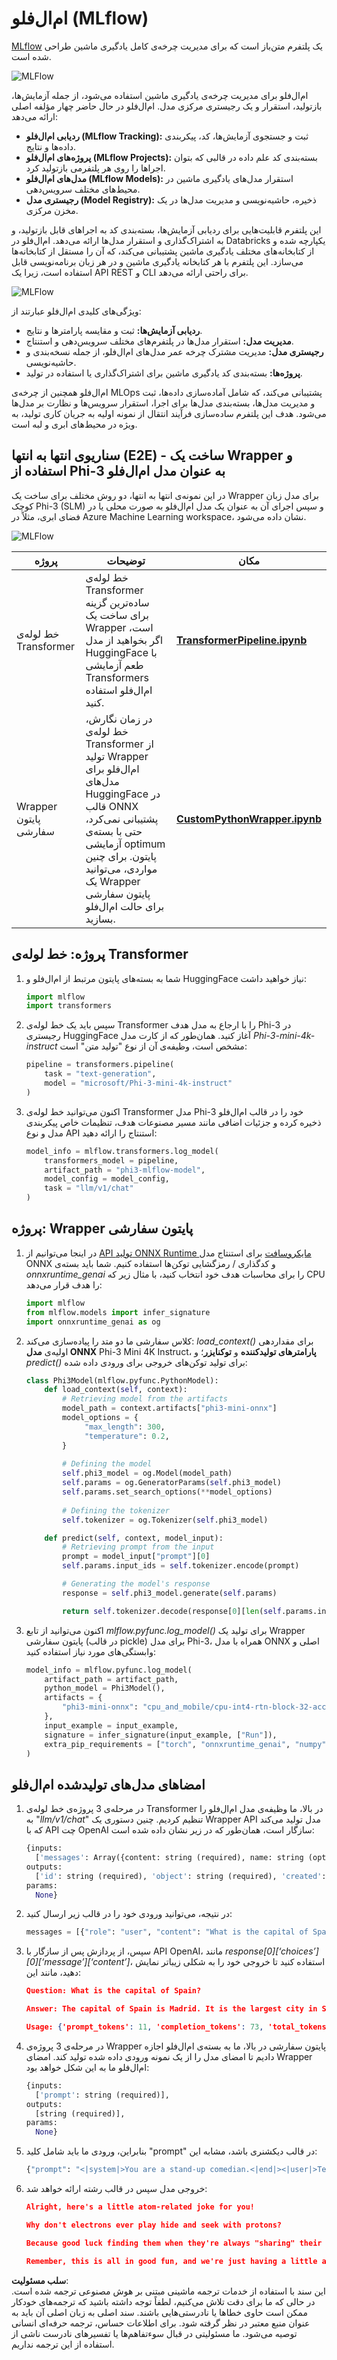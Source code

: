 # ام‌ال‌فلو (MLflow)

[MLflow](https://mlflow.org/) یک پلتفرم متن‌باز است که برای مدیریت چرخه‌ی کامل یادگیری ماشین طراحی شده است.

![MLFlow](../../../../../../translated_images/MlFlowmlops.e5d74ef39e988d267f5da3174105d728e556b25cee7d686689174acb1f07a11a.fa.png)

ام‌ال‌فلو برای مدیریت چرخه‌ی یادگیری ماشین استفاده می‌شود، از جمله آزمایش‌ها، بازتولید، استقرار و یک رجیستری مرکزی مدل. ام‌ال‌فلو در حال حاضر چهار مؤلفه اصلی ارائه می‌دهد:

- **ردیابی ام‌ال‌فلو (MLflow Tracking):** ثبت و جستجوی آزمایش‌ها، کد، پیکربندی داده‌ها و نتایج.
- **پروژه‌های ام‌ال‌فلو (MLflow Projects):** بسته‌بندی کد علم داده در قالبی که بتوان اجراها را روی هر پلتفرمی بازتولید کرد.
- **مدل‌های ام‌ال‌فلو (MLflow Models):** استقرار مدل‌های یادگیری ماشین در محیط‌های مختلف سرویس‌دهی.
- **رجیستری مدل (Model Registry):** ذخیره، حاشیه‌نویسی و مدیریت مدل‌ها در یک مخزن مرکزی.

این پلتفرم قابلیت‌هایی برای ردیابی آزمایش‌ها، بسته‌بندی کد به اجراهای قابل بازتولید، و به اشتراک‌گذاری و استقرار مدل‌ها ارائه می‌دهد. ام‌ال‌فلو در Databricks یکپارچه شده و از کتابخانه‌های مختلف یادگیری ماشین پشتیبانی می‌کند، که آن را مستقل از کتابخانه‌ها می‌سازد. این پلتفرم با هر کتابخانه یادگیری ماشین و در هر زبان برنامه‌نویسی قابل استفاده است، زیرا یک API REST و CLI برای راحتی ارائه می‌دهد.

![MLFlow](../../../../../../translated_images/MLflow2.74e3f1a430b83b5379854d81f4d2d125b6e5a0f35f46b57625761d1f0597bc53.fa.png)

ویژگی‌های کلیدی ام‌ال‌فلو عبارتند از:

- **ردیابی آزمایش‌ها:** ثبت و مقایسه پارامترها و نتایج.
- **مدیریت مدل:** استقرار مدل‌ها در پلتفرم‌های مختلف سرویس‌دهی و استنتاج.
- **رجیستری مدل:** مدیریت مشترک چرخه عمر مدل‌های ام‌ال‌فلو، از جمله نسخه‌بندی و حاشیه‌نویسی.
- **پروژه‌ها:** بسته‌بندی کد یادگیری ماشین برای اشتراک‌گذاری یا استفاده در تولید.

ام‌ال‌فلو همچنین از چرخه‌ی MLOps پشتیبانی می‌کند، که شامل آماده‌سازی داده‌ها، ثبت و مدیریت مدل‌ها، بسته‌بندی مدل‌ها برای اجرا، استقرار سرویس‌ها و نظارت بر مدل‌ها می‌شود. هدف این پلتفرم ساده‌سازی فرآیند انتقال از نمونه اولیه به جریان کاری تولید، به ویژه در محیط‌های ابری و لبه است.

## سناریوی انتها به انتها (E2E) - ساخت یک Wrapper و استفاده از Phi-3 به عنوان مدل ام‌ال‌فلو

در این نمونه‌ی انتها به انتها، دو روش مختلف برای ساخت یک Wrapper برای مدل زبان کوچک Phi-3 (SLM) و سپس اجرای آن به عنوان یک مدل ام‌ال‌فلو به صورت محلی یا در فضای ابری، مثلاً در Azure Machine Learning workspace، نشان داده می‌شود.

![MLFlow](../../../../../../translated_images/MlFlow1.03b29de8b4a8f3706a3e7b229c94a81ece6e3ba983c78592ed332f3ef6efcfe0.fa.png)

| پروژه | توضیحات | مکان |
| ------------ | ----------- | -------- |
| خط لوله‌ی Transformer | خط لوله‌ی Transformer ساده‌ترین گزینه برای ساخت یک Wrapper است، اگر بخواهید از مدل HuggingFace با طعم آزمایشی Transformers ام‌ال‌فلو استفاده کنید. | [**TransformerPipeline.ipynb**](../../../../../../code/06.E2E/E2E_Phi-3-MLflow_TransformerPipeline.ipynb) |
| Wrapper پایتون سفارشی | در زمان نگارش، خط لوله‌ی Transformer از تولید Wrapper ام‌ال‌فلو برای مدل‌های HuggingFace در قالب ONNX پشتیبانی نمی‌کرد، حتی با بسته‌ی آزمایشی optimum پایتون. برای چنین مواردی، می‌توانید یک Wrapper پایتون سفارشی برای حالت ام‌ال‌فلو بسازید. | [**CustomPythonWrapper.ipynb**](../../../../../../code/06.E2E/E2E_Phi-3-MLflow_CustomPythonWrapper.ipynb) |

## پروژه: خط لوله‌ی Transformer

1. شما به بسته‌های پایتون مرتبط از ام‌ال‌فلو و HuggingFace نیاز خواهید داشت:

    ``` Python
    import mlflow
    import transformers
    ```

2. سپس باید یک خط لوله‌ی Transformer را با ارجاع به مدل هدف Phi-3 در رجیستری HuggingFace آغاز کنید. همان‌طور که از کارت مدل _Phi-3-mini-4k-instruct_ مشخص است، وظیفه‌ی آن از نوع "تولید متن" است:

    ``` Python
    pipeline = transformers.pipeline(
        task = "text-generation",
        model = "microsoft/Phi-3-mini-4k-instruct"
    )
    ```

3. اکنون می‌توانید خط لوله‌ی Transformer مدل Phi-3 خود را در قالب ام‌ال‌فلو ذخیره کرده و جزئیات اضافی مانند مسیر مصنوعات هدف، تنظیمات خاص پیکربندی مدل و نوع API استنتاج را ارائه دهید:

    ``` Python
    model_info = mlflow.transformers.log_model(
        transformers_model = pipeline,
        artifact_path = "phi3-mlflow-model",
        model_config = model_config,
        task = "llm/v1/chat"
    )
    ```

## پروژه: Wrapper پایتون سفارشی

1. در اینجا می‌توانیم از [API تولید ONNX Runtime مایکروسافت](https://github.com/microsoft/onnxruntime-genai) برای استنتاج مدل ONNX و کدگذاری / رمزگشایی توکن‌ها استفاده کنیم. شما باید بسته‌ی _onnxruntime_genai_ را برای محاسبات هدف خود انتخاب کنید، با مثال زیر که CPU را هدف قرار می‌دهد:

    ``` Python
    import mlflow
    from mlflow.models import infer_signature
    import onnxruntime_genai as og
    ```

1. کلاس سفارشی ما دو متد را پیاده‌سازی می‌کند: _load_context()_ برای مقداردهی اولیه‌ی **مدل ONNX** Phi-3 Mini 4K Instruct، **پارامترهای تولید‌کننده** و **توکنایزر**؛ و _predict()_ برای تولید توکن‌های خروجی برای ورودی داده شده:

    ``` Python
    class Phi3Model(mlflow.pyfunc.PythonModel):
        def load_context(self, context):
            # Retrieving model from the artifacts
            model_path = context.artifacts["phi3-mini-onnx"]
            model_options = {
                 "max_length": 300,
                 "temperature": 0.2,         
            }
        
            # Defining the model
            self.phi3_model = og.Model(model_path)
            self.params = og.GeneratorParams(self.phi3_model)
            self.params.set_search_options(**model_options)
            
            # Defining the tokenizer
            self.tokenizer = og.Tokenizer(self.phi3_model)
    
        def predict(self, context, model_input):
            # Retrieving prompt from the input
            prompt = model_input["prompt"][0]
            self.params.input_ids = self.tokenizer.encode(prompt)
    
            # Generating the model's response
            response = self.phi3_model.generate(self.params)
    
            return self.tokenizer.decode(response[0][len(self.params.input_ids):])
    ```

1. اکنون می‌توانید از تابع _mlflow.pyfunc.log_model()_ برای تولید یک Wrapper پایتون سفارشی (در قالب pickle) برای مدل Phi-3، همراه با مدل ONNX اصلی و وابستگی‌های مورد نیاز استفاده کنید:

    ``` Python
    model_info = mlflow.pyfunc.log_model(
        artifact_path = artifact_path,
        python_model = Phi3Model(),
        artifacts = {
            "phi3-mini-onnx": "cpu_and_mobile/cpu-int4-rtn-block-32-acc-level-4",
        },
        input_example = input_example,
        signature = infer_signature(input_example, ["Run"]),
        extra_pip_requirements = ["torch", "onnxruntime_genai", "numpy"],
    )
    ```

## امضاهای مدل‌های تولید‌شده ام‌ال‌فلو

1. در مرحله‌ی 3 پروژه‌ی خط لوله‌ی Transformer در بالا، ما وظیفه‌ی مدل ام‌ال‌فلو را به "_llm/v1/chat_" تنظیم کردیم. چنین دستوری یک Wrapper API مدل تولید می‌کند که با API چت OpenAI سازگار است، همان‌طور که در زیر نشان داده شده است:

    ``` Python
    {inputs: 
      ['messages': Array({content: string (required), name: string (optional), role: string (required)}) (required), 'temperature': double (optional), 'max_tokens': long (optional), 'stop': Array(string) (optional), 'n': long (optional), 'stream': boolean (optional)],
    outputs: 
      ['id': string (required), 'object': string (required), 'created': long (required), 'model': string (required), 'choices': Array({finish_reason: string (required), index: long (required), message: {content: string (required), name: string (optional), role: string (required)} (required)}) (required), 'usage': {completion_tokens: long (required), prompt_tokens: long (required), total_tokens: long (required)} (required)],
    params: 
      None}
    ```

1. در نتیجه، می‌توانید ورودی خود را در قالب زیر ارسال کنید:

    ``` Python
    messages = [{"role": "user", "content": "What is the capital of Spain?"}]
    ```

1. سپس، از پردازش پس از سازگار با API OpenAI، مانند _response[0][‘choices’][0][‘message’][‘content’]_، استفاده کنید تا خروجی خود را به شکلی زیبا‌تر نمایش دهید، مانند این:

    ``` JSON
    Question: What is the capital of Spain?
    
    Answer: The capital of Spain is Madrid. It is the largest city in Spain and serves as the political, economic, and cultural center of the country. Madrid is located in the center of the Iberian Peninsula and is known for its rich history, art, and architecture, including the Royal Palace, the Prado Museum, and the Plaza Mayor.
    
    Usage: {'prompt_tokens': 11, 'completion_tokens': 73, 'total_tokens': 84}
    ```

1. در مرحله‌ی 3 پروژه‌ی Wrapper پایتون سفارشی در بالا، ما به بسته‌ی ام‌ال‌فلو اجازه دادیم تا امضای مدل را از یک نمونه ورودی داده شده تولید کند. امضای Wrapper ام‌ال‌فلو ما به این شکل خواهد بود:

    ``` Python
    {inputs: 
      ['prompt': string (required)],
    outputs: 
      [string (required)],
    params: 
      None}
    ```

1. بنابراین، ورودی ما باید شامل کلید "prompt" در قالب دیکشنری باشد، مشابه این:

    ``` Python
    {"prompt": "<|system|>You are a stand-up comedian.<|end|><|user|>Tell me a joke about atom<|end|><|assistant|>",}
    ```

1. خروجی مدل سپس در قالب رشته ارائه خواهد شد:

    ``` JSON
    Alright, here's a little atom-related joke for you!
    
    Why don't electrons ever play hide and seek with protons?
    
    Because good luck finding them when they're always "sharing" their electrons!
    
    Remember, this is all in good fun, and we're just having a little atomic-level humor!
    ```

**سلب مسئولیت**:  
این سند با استفاده از خدمات ترجمه ماشینی مبتنی بر هوش مصنوعی ترجمه شده است. در حالی که ما برای دقت تلاش می‌کنیم، لطفاً توجه داشته باشید که ترجمه‌های خودکار ممکن است حاوی خطاها یا نادرستی‌هایی باشند. سند اصلی به زبان اصلی آن باید به عنوان منبع معتبر در نظر گرفته شود. برای اطلاعات حساس، ترجمه حرفه‌ای انسانی توصیه می‌شود. ما مسئولیتی در قبال سوءتفاهم‌ها یا تفسیرهای نادرست ناشی از استفاده از این ترجمه نداریم.